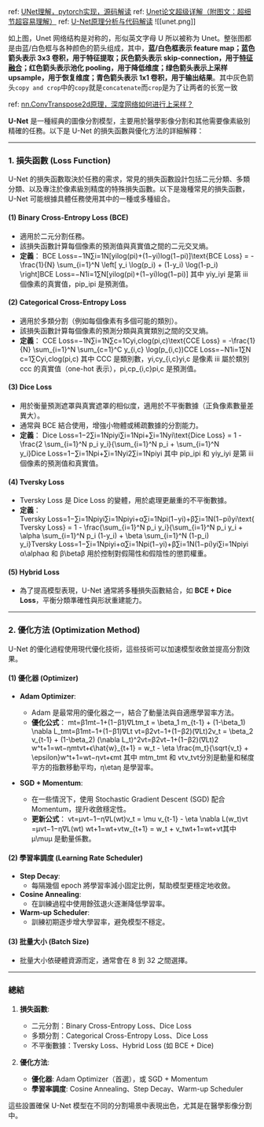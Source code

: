 
ref:  [UNet理解，pytorch实现，源码解读](https://zhuanlan.zhihu.com/p/571760241)
ref: [Unet论文超级详解（附图文：超细节超容易理解）](https://zhuanlan.zhihu.com/p/716339396)
ref: [U-Net原理分析与代码解读](https://zhuanlan.zhihu.com/p/150579454)
![[unet.png]]

如上图，Unet 网络结构是对称的，形似英文字母 U 所以被称为 Unet。整张图都是由蓝/白色框与各种颜色的箭头组成，其中，**蓝/白色框表示 feature map；蓝色箭头表示 3x3 卷积，用于特征提取；灰色箭头表示 skip-connection，用于[特征融合](https://zhida.zhihu.com/search?content_id=121594236&content_type=Article&match_order=1&q=%E7%89%B9%E5%BE%81%E8%9E%8D%E5%90%88&zhida_source=entity)；红色箭头表示池化 pooling，用于降低维度；绿色箭头表示上采样 upsample，用于恢复维度；青色箭头表示 1x1 卷积，用于输出结果**。其中灰色箭头`copy and crop`中的`copy`就是`concatenate`而`crop`是为了让两者的长宽一致


ref: [nn.ConvTranspose2d原理，深度网络如何进行上采样？](https://blog.51cto.com/u_15274944/5244229)

**U-Net** 是一種經典的圖像分割模型，主要用於醫學影像分割和其他需要像素級別精確的任務。以下是 U-Net 的損失函數與優化方法的詳細解釋：

---

### 1. **損失函數 (Loss Function)**

U-Net 的損失函數取決於任務的需求，常見的損失函數設計包括二元分類、多類分類、以及專注於像素級別精度的特殊損失函數。以下是幾種常見的損失函數，U-Net 可能根據具體任務使用其中的一種或多種組合。

#### (1) **Binary Cross-Entropy Loss (BCE)**

- 適用於二元分割任務。
- 該損失函數計算每個像素的預測值與真實值之間的二元交叉熵。
- **定義**： BCE Loss=−1N∑i=1N[yilog⁡(pi)+(1−yi)log⁡(1−pi)]\text{BCE Loss} = -\frac{1}{N} \sum_{i=1}^N \left[ y_i \log(p_i) + (1-y_i) \log(1-p_i) \right]BCE Loss=−N1​i=1∑N​[yi​log(pi​)+(1−yi​)log(1−pi​)] 其中 yiy_iyi​ 是第 iii 個像素的真實值，pip_ipi​ 是預測值。

#### (2) **Categorical Cross-Entropy Loss**

- 適用於多類分割（例如每個像素有多個可能的類別）。
- 該損失函數計算每個像素的預測分類與真實類別之間的交叉熵。
- **定義**： CCE Loss=−1N∑i=1N∑c=1Cyi,clog⁡(pi,c)\text{CCE Loss} = -\frac{1}{N} \sum_{i=1}^N \sum_{c=1}^C y_{i,c} \log(p_{i,c})CCE Loss=−N1​i=1∑N​c=1∑C​yi,c​log(pi,c​) 其中 CCC 是類別數，yi,cy_{i,c}yi,c​ 是像素 iii 屬於類別 ccc 的真實值（one-hot 表示），pi,cp_{i,c}pi,c​ 是預測值。

#### (3) **Dice Loss**

- 用於衡量預測遮罩與真實遮罩的相似度，適用於不平衡數據（正負像素數量差異大）。
- 通常與 BCE 結合使用，增強小物體或稀疏數據的分割能力。
- **定義**： Dice Loss=1−2∑i=1Npiyi∑i=1Npi+∑i=1Nyi\text{Dice Loss} = 1 - \frac{2 \sum_{i=1}^N p_i y_i}{\sum_{i=1}^N p_i + \sum_{i=1}^N y_i}Dice Loss=1−∑i=1N​pi​+∑i=1N​yi​2∑i=1N​pi​yi​​ 其中 pip_ipi​ 和 yiy_iyi​ 是第 iii 個像素的預測值和真實值。

#### (4) **Tversky Loss**

- Tversky Loss 是 Dice Loss 的變體，用於處理更嚴重的不平衡數據。
- **定義**： Tversky Loss=1−∑i=1Npiyi∑i=1Npiyi+α∑i=1Npi(1−yi)+β∑i=1N(1−pi)yi\text{Tversky Loss} = 1 - \frac{\sum_{i=1}^N p_i y_i}{\sum_{i=1}^N p_i y_i + \alpha \sum_{i=1}^N p_i (1-y_i) + \beta \sum_{i=1}^N (1-p_i) y_i}Tversky Loss=1−∑i=1N​pi​yi​+α∑i=1N​pi​(1−yi​)+β∑i=1N​(1−pi​)yi​∑i=1N​pi​yi​​ α\alphaα 和 β\betaβ 用於控制對假陽性和假陰性的懲罰權重。

#### (5) **Hybrid Loss**

- 為了提高模型表現，U-Net 通常將多種損失函數結合，如 **BCE + Dice Loss**，平衡分類準確性與形狀重建能力。

---

### 2. **優化方法 (Optimization Method)**

U-Net 的優化過程使用現代優化技術，這些技術可以加速模型收斂並提高分割效果。

#### (1) **優化器 (Optimizer)**

- **Adam Optimizer**:
    
    - Adam 是最常用的優化器之一，結合了動量法與自適應學習率方法。
    - **優化公式**： mt=β1mt−1+(1−β1)∇Ltm_t = \beta_1 m_{t-1} + (1-\beta_1) \nabla L_tmt​=β1​mt−1​+(1−β1​)∇Lt​ vt=β2vt−1+(1−β2)(∇Lt)2v_t = \beta_2 v_{t-1} + (1-\beta_2) (\nabla L_t)^2vt​=β2​vt−1​+(1−β2​)(∇Lt​)2 w^t+1=wt−ηmtvt+ϵ\hat{w}_{t+1} = w_t - \eta \frac{m_t}{\sqrt{v_t} + \epsilon}w^t+1​=wt​−ηvt​​+ϵmt​​ 其中 mtm_tmt​ 和 vtv_tvt​ 分別是動量和梯度平方的指數移動平均，η\etaη 是學習率。
- **SGD + Momentum**:
    
    - 在一些情況下，使用 Stochastic Gradient Descent (SGD) 配合 Momentum，提升收斂穩定性。
    - **更新公式**： vt=μvt−1−η∇L(wt)v_t = \mu v_{t-1} - \eta \nabla L(w_t)vt​=μvt−1​−η∇L(wt​) wt+1=wt+vtw_{t+1} = w_t + v_twt+1​=wt​+vt​ 其中 μ\muμ 是動量係數。

#### (2) **學習率調度 (Learning Rate Scheduler)**

- **Step Decay**:
    - 每隔幾個 epoch 將學習率減小固定比例，幫助模型更穩定地收斂。
- **Cosine Annealing**:
    - 在訓練過程中使用餘弦退火逐漸降低學習率。
- **Warm-up Scheduler**:
    - 訓練初期逐步增大學習率，避免模型不穩定。

#### (3) **批量大小 (Batch Size)**

- 批量大小依硬體資源而定，通常會在 8 到 32 之間選擇。

---

### 總結

1. **損失函數**:
    
    - 二元分割：Binary Cross-Entropy Loss、Dice Loss
    - 多類分割：Categorical Cross-Entropy Loss、Dice Loss
    - 不平衡數據：Tversky Loss、Hybrid Loss (如 BCE + Dice)
2. **優化方法**:
    
    - **優化器**: Adam Optimizer（首選），或 SGD + Momentum
    - **學習率調度**: Cosine Annealing、Step Decay、Warm-up Scheduler

這些設置確保 U-Net 模型在不同的分割場景中表現出色，尤其是在醫學影像分割中。